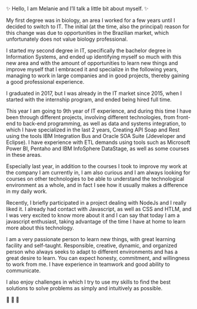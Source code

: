 ✨ Hello, I am Melanie and I’ll talk a little bit about myself. ✨

My first degree was in biology, an area I worked for a few years until I decided to switch to IT. The initial (at the
time, also the principal) reason for this change was due to opportunities in the Brazilian market, which
unfortunately does not value biology professional.

I started my second degree in IT, specifically the bachelor degree in Information Systems, and ended up
identifying myself so much with this new area and with the amount of opportunities to learn new things and
improve myself that I embraced it and specialize in the following years, managing to work in large companies
and in good projects, thereby gaining a good professional experience.

I graduated in 2017, but I was already in the IT market since 2015, when I started with the internship program,
and ended being hired full time.

This year I am going to 9th year of IT experience, and during this time I have been through different projects,
involving different technologies, from front-end to back-end programming, as well as data and systems
integration, to which I have specialized in the last 2 years, Creating API Soap and Rest using the tools IBM
Integration Bus and Oracle SOA Suite (Jdeveloper and Eclipse). I have experience with ETL demands using tools
such as Microsoft Power BI, Pentaho and IBM InfoSphere DataStage, as well as some courses in these areas.

Especially last year, in addition to the courses I took to improve my work at the company I am currently in, I am
also curious and I am always looking for courses on other technologies to be able to understand the
technological environment as a whole, and in fact I see how it usually makes a difference in my daily work.

Recently, I briefly participated in a project dealing with NodeJs and I really liked it. I already had contact with
Javascript, as well as CSS and HTLM, and I was very excited to know more about it and I can say that today I am
a javascript enthusiast, taking advantage of the time I have at home to learn more about this technology.

I am a very passionate person to learn new things, with great learning facility and self-taught.
Responsible, creative, dynamic, and organized person who always seeks to adapt to different environments and
has a great desire to learn. You can expect honesty, commitment, and willingness to work from me. I have
experience in teamwork and good ability to communicate.

I also enjoy challenges in which I try to use my skills to find the best solutions to solve problems as simply and
intuitively as possible.


:sparkling_heart: 
:sparkling_heart: 
:sparkling_heart:

<!---
melSteckel/melSteckel is a ✨ special ✨ repository because its `README.md` (this file) appears on your GitHub profile.
You can click the Preview link to take a look at your changes.
--->
